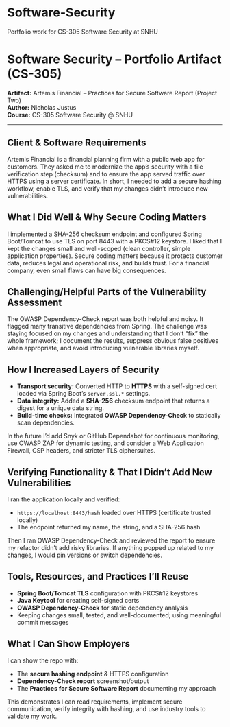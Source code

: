 # Software-Security
Portfolio work for CS-305 Software Security at SNHU
# Software Security – Portfolio Artifact (CS-305)

**Artifact:** Artemis Financial – Practices for Secure Software Report (Project Two)  
**Author:** Nicholas Justus  
**Course:** CS-305 Software Security @ SNHU

---

## Client & Software Requirements
Artemis Financial is a financial planning firm with a public web app for customers. They asked me to modernize the app’s security with a file verification step (checksum) and to ensure the app served traffic over HTTPS using a server certificate. In short, I needed to add a secure hashing workflow, enable TLS, and verify that my changes didn’t introduce new vulnerabilities.

## What I Did Well & Why Secure Coding Matters
I implemented a SHA-256 checksum endpoint and configured Spring Boot/Tomcat to use TLS on port 8443 with a PKCS#12 keystore. I liked that I kept the changes small and well-scoped (clean controller, simple application properties). Secure coding matters because it protects customer data, reduces legal and operational risk, and builds trust. For a financial company, even small flaws can have big consequences.

## Challenging/Helpful Parts of the Vulnerability Assessment
The OWASP Dependency-Check report was both helpful and noisy. It flagged many transitive dependencies from Spring. The challenge was staying focused on my changes and understanding that I don’t “fix” the whole framework; I document the results, suppress obvious false positives when appropriate, and avoid introducing vulnerable libraries myself.

## How I Increased Layers of Security
- **Transport security:** Converted HTTP to **HTTPS** with a self-signed cert loaded via Spring Boot’s `server.ssl.*` settings.  
- **Data integrity:** Added a **SHA-256** checksum endpoint that returns a digest for a unique data string.  
- **Build-time checks:** Integrated **OWASP Dependency-Check** to statically scan dependencies.

In the future I’d add Snyk or GitHub Dependabot for continuous monitoring, use OWASP ZAP for dynamic testing, and consider a Web Application Firewall, CSP headers, and stricter TLS ciphersuites.

## Verifying Functionality & That I Didn’t Add New Vulnerabilities
I ran the application locally and verified:
- `https://localhost:8443/hash` loaded over HTTPS (certificate trusted locally)  
- The endpoint returned my name, the string, and a SHA-256 hash

Then I ran OWASP Dependency-Check and reviewed the report to ensure my refactor didn’t add risky libraries. If anything popped up related to my changes, I would pin versions or switch dependencies.

## Tools, Resources, and Practices I’ll Reuse
- **Spring Boot/Tomcat TLS** configuration with PKCS#12 keystores  
- **Java Keytool** for creating self-signed certs  
- **OWASP Dependency-Check** for static dependency analysis  
- Keeping changes small, tested, and well-documented; using meaningful commit messages

## What I Can Show Employers
I can show the repo with:
- The **secure hashing endpoint** & HTTPS configuration
- **Dependency-Check report** screenshot/output
- The **Practices for Secure Software Report** documenting my approach

This demonstrates I can read requirements, implement secure communication, verify integrity with hashing, and use industry tools to validate my work.
